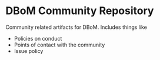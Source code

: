 # DBoM Community Repository

Community related artifacts for DBoM. Includes things like
 - Policies on conduct 
 - Points of contact with the community
 - Issue policy
